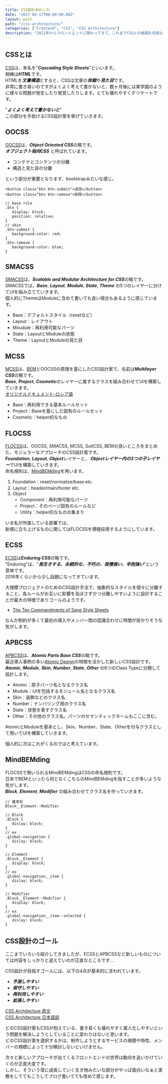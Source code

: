 ```yaml
---
title: CSS設計あれこれ
date: "2017-03-17T00:00:00.00Z"
layout: post
path: "/css-architecture/"
categories: ["Frontend", "CSS", "CSS Architecture"]
description: "2012年からフロントエンドに関わってきて、これまでCSSとの格闘を何度も行ってきました。AページのアソコをいじったらBページのココが崩れたとかありますよね。そんなCSSと格闘する上で便利になったり、そもそも格闘することも無くなるのではと思われるものを、いろいろ挙げていきます。"
---
```


## CSSとは
[CSS](https://www.w3.org/Style/CSS/)は、本名を"***Cascading Style Sheets***"といいます。  
相棒は***HTML***です。  
HTMLを***文書構造***とすると、CSSは文章の***体裁***や***見た目***です。  
非常に書き易いのですがよくよく考えて書かないと、数ヶ月後には某学園のように様々な問題が発生したり発覚したりします。とても壊れやすくデリケートです。

"***よくよく考えて書かないと***"  
この部分を手助けるCSS設計案を挙げていきます。

## OOCSS
[OOCSS](https://github.com/stubbornella/oocss)は、***Object Oriented CSS***の略です。  
***オブジェクト指向CSS*** と呼ばれています。  
- コンテナとコンテンツの分離  
- 構造と見た目の分離  

という部分が重要となります、bootstrapみたいな感じ。

```
<button class="btn btn-submit">送信</button>  
<button class="btn btn-remove">削除</button>
```  
```
// base rule  
.btn {  
   display: block;  
   position: relative;
}  
// skin  
.btn-submit {  
   background-color: red;
}  
.btn-remove {  
   background-color: blue;
}  
```

## SMACSS
[SMACSS](https://smacss.com/)は、***Scalable and Modular Architecture for CSS***の略です。  
SMACSSでは、***Base***, ***Layout***, ***Module***, ***State***, ***Theme*** の5つのレイヤーに分けてUIを組み立てていきます。  
個人的にThemeはModuleに含めて書いても良い場合もあるように感じています。

- Base：デフォルトスタイル（resetなど）
- Layout：レイアウト
- Moudule：再利用可能なパーツ
- State：LayoutとModuleの状態
- Theme：LayoutとModuleの見た目

## MCSS
[MCSS]()は、[BEM](https://en.bem.info/)とOOCSSの原理を基にしたCSS設計案で、名前は***Multilayer CSS***の略です。  
***Base***, ***Project***, ***Cosmetic***のレイヤーに属するクラスを組み合わせてUIを構築していきます。  
[オリジナルドキュメント-ロシア語](http://operatino.github.io/MCSS/)

- Base：再利用できる基本ルールセット
- Project：Baseを基にした固有のルールセット
- Cosmetic：helper的なもの

## FLOCSS
[FLOCSS](https://github.com/hiloki/flocss)は、OOCSS, SMACSS, MCSS, SuitCSS, BEMの良いところをまとめた、モジュラーなアプローチのCSS設計案です。  
***Foundation***, ***Layout***, ***Object***レイヤーと、 ***Objectレイヤー内の3つの子レイヤー***でUIを構築していきます。  
命名規則は、[MindBEMding](https://csswizardry.com/2013/01/mindbemding-getting-your-head-round-bem-syntax/)を用います。

1. Foundation：reset/normalize/base etc.  
1. Layout：header/main/footer etc.  
1. Object  
	- Component：再利用可能なパーツ  
	- Project：そのページ固有のルールなど  
	- Utility：helper的なものの集まり  

いま私が所属している部署では、  
新規に立ち上げるものに関してはFLOCSSを積極採用するようにしています。

## ECSS
[ECSS](http://ecss.io/)は***Enduring CSS***の略です。  
"Enduring"は、"***長生きする、永続的な、不朽の、我慢強い、辛抱強い***"という意味です。  
2016年くらいから少し話題になってきています。

大規模プロジェクトのためのCSS設計手法で、抽象的なスタイルを個々に分離すること、各ルールがお互いに影響を及ぼさずかつ分離しやすいように設計することが最大の特徴でありゴールのようです。  

- [The Ten Commandments of Sane Style Sheets](http://ecss.io/chapter8.html)  

なんか制約が多くて最初の導入やメンバー間の認識合わせに時間が掛かりそうな気がします。  


## APBCSS
[APBCSS](http://apbcss.com/)は、***Atomic Parts Base CSS***の略です。  
最近導入事例の多い[Atomic Design](http://atomicdesign.bradfrost.com/)の特徴を活かした新しいCSS設計です。  
***Atomic***, ***Module***, ***Skin***, ***Number***, ***State***, ***Other*** の6つのClass Typeに分類して設計します。

- Atomic：原子パーツ名となるクラス名
- Module：UIを包括するモジュール名となるクラス名
- Skin：装飾などのクラス名
- Number：ナンバリング用のクラス名
- State：状態を表すクラス名
- Other：その他のクラス名。パーツのセマンティックネームもここに含む。

AtomicとModuleを基本とし、Skin、Number、State、Otherを付与クラスとして用いてUIを構築していきます。

個人的に次はこれがくるのではと考えています。

## MindBEMding
FLOCSSで用いられるMindBEMdingはCSSの命名規則です。  
日本でBEMといったら何となくこちらのMindBEMdingを指すことが多いような気がします。  
***Block***, ***Element***, ***Modifier*** の組み合わせてクラス名を作っていきます。

```
// 基本形  
Block__Element--Modifier
```  
```
// Block  
.Block {  
   dislay: block;  
}  
// ex
.global-navigation {  
   dislay: block;   
}
```  
```
// Element  
.Block__Element {  
   display: block;  
}  
// ex
.global-navigation__item {  
   dislay: block;   
}
```
```
// Modifier  
.Block__Element--Modifier {  
   display: block;  
}  
// ex
.global-navigation__item--selected {  
   dislay: block;   
}
```

## CSS設計のゴール

ここまでいろいろ紹介してきましたが、ECSSとAPBCSSなど新しいものについては内容をしっかりと追えていのが正直なところです...  

CSS設計が目指すゴールには、以下の4点が基本的に言われています。  
- ***予測しやすい***
- ***保守しやすい***
- ***再利用しやすい***
- ***拡張しやすい***

[CSS Architecture 原文](https://philipwalton.com/articles/css-architecture/)  
[CSS Architecture 日本語訳](http://article.enja.io/articles/css-architecture.html)  

どのCSS設計案もCSSが抱えている、書き易くも壊れやすく属人化しやすいという問題を解決しようとしていることに変わりはないと思います。  
どのCSS設計案を選択するかは、制作しようとするサービスの規模や特性、メンバーの規模によって十分検討しないといけません。

次々と新しいアプローチが出てくるフロントエンドの世界は動向を追いかけていくのが正直大変です。  
しかし、そういう常に成長していく生き物みたいな部分がやっぱ面白いなぁと実務をしててもこうしてブログ書いてても改めて感じます。
